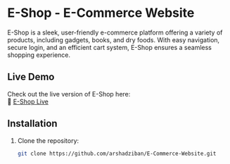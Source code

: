 # E-Shop - E-Commerce Website

E-Shop is a sleek, user-friendly e-commerce platform offering a variety of products, including gadgets, books, and dry foods. With easy navigation, secure login, and an efficient cart system, E-Shop ensures a seamless shopping experience.

## Live Demo
Check out the live version of E-Shop here:  
🔗 [E-Shop Live](https://arshadziban.github.io/E-Commerce-Website/)

## Installation
1. Clone the repository:
   ```sh
   git clone https://github.com/arshadziban/E-Commerce-Website.git

